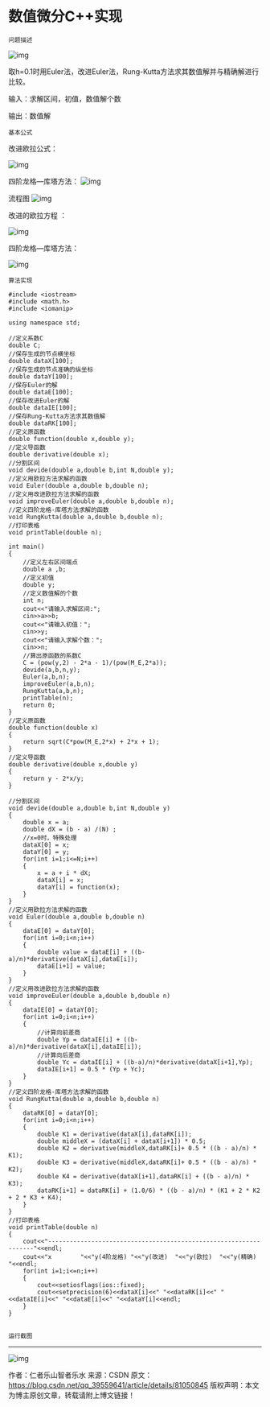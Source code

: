 ﻿# 数值微分C++实现



    问题描述


![img](NumericaldifferentialC++.assets/20180715103644170.png)

取h=0.1时用Euler法，改进Euler法，Rung-Kutta方法求其数值解并与精确解进行比较。

输入：求解区间，初值，数值解个数

输出：数值解

    基本公式

改进欧拉公式：


![img](NumericaldifferentialC++.assets/20180715104000432.png)

 四阶龙格—库塔方法：
![img](NumericaldifferentialC++.assets/20180715104138318.png)

流程图
![img](NumericaldifferentialC++.assets/2018071510430985.png)

    

改进的欧拉方程 ：      


![img](NumericaldifferentialC++.assets/20180715104433645.png)                       



四阶龙格—库塔方法：


![img](NumericaldifferentialC++.assets/20180715104535697.png)



    算法实现
    
    #include <iostream>
    #include <math.h>
    #include <iomanip>
     
    using namespace std;
     
    //定义系数C
    double C;
    //保存生成的节点横坐标
    double dataX[100];
    //保存生成的节点准确的纵坐标
    double dataY[100];
    //保存Euler的解
    double dataE[100];
    //保存改进Euler的解
    double dataIE[100];
    //保存Rung-Kutta方法求其数值解
    double dataRK[100];
    //定义原函数
    double function(double x,double y);
    //定义导函数
    double derivative(double x);
    //分割区间
    void devide(double a,double b,int N,double y);
    //定义用欧拉方法求解的函数
    void Euler(double a,double b,double n);
    //定义用改进欧拉方法求解的函数
    void improveEuler(double a,double b,double n);
    //定义四阶龙格-库塔方法求解的函数
    void RungKutta(double a,double b,double n);
    //打印表格
    void printTable(double n);
     
    int main()
    {
        //定义左右区间端点
        double a ,b;
        //定义初值
        double y;
        //定义数值解的个数
        int n;
        cout<<"请输入求解区间:";
        cin>>a>>b;
        cout<<"请输入初值：";
        cin>>y;
        cout<<"请输入求解个数：";
        cin>>n;
        //算出原函数的系数C
        C = (pow(y,2) - 2*a - 1)/(pow(M_E,2*a));
        devide(a,b,n,y);
        Euler(a,b,n);
        improveEuler(a,b,n);
        RungKutta(a,b,n);
        printTable(n);
        return 0;
    }
    //定义原函数
    double function(double x)
    {
        return sqrt(C*pow(M_E,2*x) + 2*x + 1);
    }
    //定义导函数
    double derivative(double x,double y)
    {
        return y - 2*x/y;
    }
     
    //分割区间
    void devide(double a,double b,int N,double y)
    {
        double x = a;
        double dX = (b - a) /(N) ;
        //x=0时，特殊处理
        dataX[0] = x;
        dataY[0] = y;
        for(int i=1;i<=N;i++)
        {
            x = a + i * dX;
            dataX[i] = x;
            dataY[i] = function(x);
        }
    }
    //定义用欧拉方法求解的函数
    void Euler(double a,double b,double n)
    {
        dataE[0] = dataY[0];
        for(int i=0;i<n;i++)
        {
            double value = dataE[i] + ((b-a)/n)*derivative(dataX[i],dataE[i]);
            dataE[i+1] = value;
        }
    }
    //定义用改进欧拉方法求解的函数
    void improveEuler(double a,double b,double n)
    {
        dataIE[0] = dataY[0];
        for(int i=0;i<n;i++)
        {
            //计算向前差商
            double Yp = dataIE[i] + ((b-a)/n)*derivative(dataX[i],dataIE[i]);
            //计算向后差商
            double Yc = dataIE[i] + ((b-a)/n)*derivative(dataX[i+1],Yp);
            dataIE[i+1] = 0.5 * (Yp + Yc);
        }
    }
    //定义四阶龙格-库塔方法求解的函数
    void RungKutta(double a,double b,double n)
    {
        dataRK[0] = dataY[0];
        for(int i=0;i<n;i++)
        {
            double K1 = derivative(dataX[i],dataRK[i]);
            double middleX = (dataX[i] + dataX[i+1]) * 0.5;
            double K2 = derivative(middleX,dataRK[i]+ 0.5 * ((b - a)/n) * K1);
            double K3 = derivative(middleX,dataRK[i]+ 0.5 * ((b - a)/n) * K2);
            double K4 = derivative(dataX[i+1],dataRK[i] + ((b - a)/n) * K3);
            dataRK[i+1] = dataRK[i] + (1.0/6) * ((b - a)/n) * (K1 + 2 * K2 + 2 * K3 + K4);
        }
    }
    //打印表格
    void printTable(double n)
    {
        cout<<"------------------------------------------------------------------"<<endl;
        cout<<"x        "<<"y(4阶龙格) "<<"y(改进)  "<<"y(欧拉)  "<<"y(精确)    "<<endl;
        for(int i=1;i<=n;i++)
        {
            cout<<setiosflags(ios::fixed);
            cout<<setprecision(6)<<dataX[i]<<" "<<dataRK[i]<<" "<<dataIE[i]<<" "<<dataE[i]<<" "<<dataY[i]<<endl;
        }
    }


    运行截图

---------------------


![img](NumericaldifferentialC++.assets/20180715104837640.png)



作者：仁者乐山智者乐水 
来源：CSDN 
原文：https://blog.csdn.net/qq_39559641/article/details/81050845 
版权声明：本文为博主原创文章，转载请附上博文链接！
